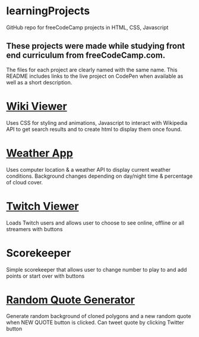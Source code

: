# learningProjects
GitHub repo for freeCodeCamp projects in HTML, CSS, Javascript

## These projects were made while studying front end curriculum from freeCodeCamp.com. 
The files for each project are clearly named with the same name. This README includes links to the live project on CodePen when available as well as a short description. 

# [Wiki Viewer](https://codepen.io/KristyStien/pen/rYGWew)
Uses CSS for styling and animations, Javascript to interact with Wikipedia API to get search results and to create html to display them once found.

# [Weather App](https://codepen.io/KristyStien/pen/bYWXqb)
Uses computer location & a weather API to display current weather conditions. Background changes depending on day/night time & percentage of cloud cover.

# [Twitch Viewer](https://codepen.io/KristyStien/pen/xPPQBo)
Loads Twitch users and allows user to choose to see online, offline or all streamers with buttons

# Scorekeeper
Simple scorekeeper that allows user to change number to play to and add points or start over with buttons

# [Random Quote Generator](https://codepen.io/KristyStien/pen/gXpxVa)
Generate random background of cloned polygons and a new random quote when NEW QUOTE button is clicked.
Can tweet quote by clicking Twitter button


